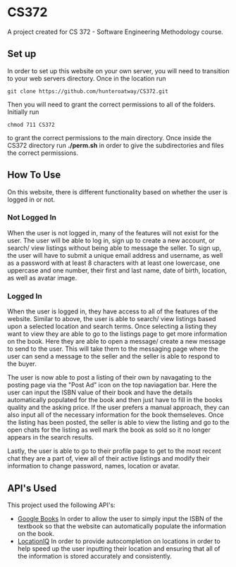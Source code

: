 # CS372
A project created for CS 372 - Software Engineering Methodology course.

## Set up
In order to set up this website on your own server, you will need to transition to your web servers directory.
Once in the location run
```
git clone https://github.com/hunteroatway/CS372.git
```
Then you will need to grant the correct permissions to all of the folders. Initially run 
```
chmod 711 CS372
``` 
to grant the correct permissions to the main directory. Once inside the CS372 directory run **./perm.sh** in order to give the subdirectories and files the correct permissions.

## How To Use
On this website, there is different functionality based on whether the user is logged in or not.

### Not Logged In
When the user is not logged in, many of the features will not exist for the user. The user will be able to log in, sign up to create a new account, or search/ view listings without being able to message the seller.
To sign up, the user will have to submit a unique email address and username, as well as a password with at least 8 characters with at least one lowercase, one uppercase and one number, their first and last name, date of birth, location, as well as avatar image.

### Logged In
When the user is logged in, they have access to all of the features of the website. Similar to above, the user is able to search/ view listings based upon a selected location and search terms. Once selecting a listing they want to view they are able to go to the listings page to get more information on the book. Here they are able to open a message/ create a new message to send to the user. This will take them to the messaging page where the user can send a message to the seller and the seller is able to respond to the buyer.

The user is now able to post a listing of their own by navagating to the posting page via the "Post Ad" icon on the top naviagation bar. Here the user can input the ISBN value of their book and have the details automatically populated for the book and then just have to fill in the books quality and the asking price. If the user prefers a manual approach, they can also input all of the necessary information for the book themseleves. Once the listing has been posted, the seller is able to view the listing and go to the open chats for the listing as well mark the book as sold so it no longer appears in the search results. 

Lastly, the user is able to go to their profile page to get to the most recent chat they are a part of, view all of their active listings and modify their information to change password, names, location or avatar. 

## API's Used
This project used the following API's:
 - [Google Books](https://developers.google.com/books "Google Books API") In order to allow the user to simply input the ISBN of the textbook so that the website can automatically populate the information on the book.
 - [LocationIQ](https://locationiq.com/ "LocationIQ") In order to provide autocompletion on locations in order to help speed up the user inputting their location and ensuring that all of the information is stored accurately and consistently.
 